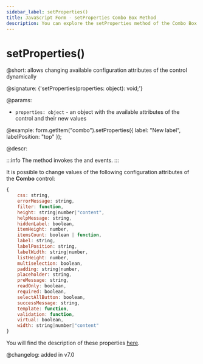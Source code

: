 ```yaml
---
sidebar_label: setProperties()
title: JavaScript Form - setProperties Combo Box Method 
description: You can explore the setProperties method of the Combo Box control of Form in the documentation of the DHTMLX JavaScript UI library. Browse developer guides and API reference, try out code examples and live demos, and download a free 30-day evaluation version of DHTMLX Suite.
---
```


# setProperties()

@short: allows changing available configuration attributes of the control dynamically

@signature: {'setProperties(properties: object): void;'}

@params:
- `properties: object` - an object with the available attributes of the control and their new values

@example:
form.getItem("combo").setProperties({
    label: "New label",
    labelPosition: "top"
});

@descr:

:::info
The method invokes the [](form/api/combo/combo_afterchangeproperties_event.md) and [](form/api/combo/combo_beforechangeproperties_event.md) events.
:::

It is possible to change values of the following configuration attributes of the **Combo** control:

~~~js
{
    css: string,
    errorMessage: string,
    filter: function, 
    height: string|number|"content",
    helpMessage: string,
    hiddenLabel: boolean,
    itemHeight: number,
    itemsCount: boolean | function,
    label: string,
    labelPosition: string,
    labelWidth: string|number,
    listHeight: number,
    multiselection: boolean,
    padding: string|number,
    placeholder: string,
    preMessage: string,
    readOnly: boolean,
    required: boolean,
    selectAllButton: boolean,
    successMessage: string,
    template: function,
    validation: function,
    virtual: boolean,
    width: string|number|"content"
}
~~~

You will find the description of these properties [here](form/api/combo/api_combo_properties.md).

@changelog: added in v7.0
